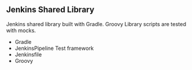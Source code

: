 ## Jenkins Shared Library

Jenkins shared library built with Gradle. Groovy Library scripts are tested with mocks.
 

* Gradle
* JenkinsPipeline Test framework
* Jenkinsfile
* Groovy